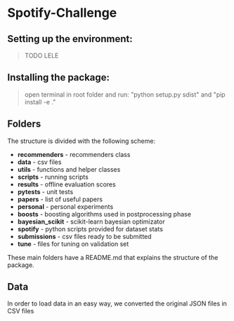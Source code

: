 # Spotify-Challenge

## Setting up the environment:
> TODO LELE

## Installing the package:
>open terminal in root folder and run:  "python setup.py sdist" and "pip install -e ." 


## Folders
The structure is divided with the following scheme: 

* **recommenders**  - recommenders class
* **data**          - csv files
* **utils**         - functions and helper classes
* **scripts**       - running scripts
* **results**       - offline evaluation scores
* **pytests**       - unit tests
* **papers**        - list of useful papers
* **personal**      - personal experiments
* **boosts**        - boosting algorithms used in postprocessing phase
* **bayesian_scikit** - scikit-learn bayesian optimizator
* **spotify** - python scripts provided for dataset stats
* **submissions** - csv files ready to be submitted
* **tune** - files for tuning on validation set


These main folders have a README.md that explains the structure of the package.

## Data
In order to load data in an easy way, we converted the original JSON files in CSV files



